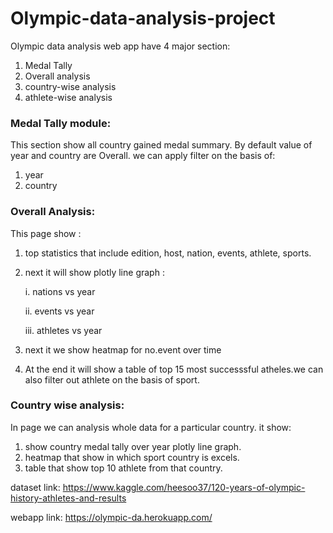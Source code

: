 # Olympic-data-analysis-project

Olympic data analysis web app have 4 major section:
1. Medal Tally
2. Overall analysis
3. country-wise analysis
4. athlete-wise analysis

### Medal Tally module:
This section show all country gained medal summary. By default value of year and country are Overall. we can apply filter on the basis of:
1. year
2. country

### Overall Analysis:
This page show :
1. top statistics that include edition, host, nation, events, athlete, sports.
2. next it will show plotly line graph :

      i.   nations vs year
      
      ii.  events vs year
      
      iii. athletes vs year
3. next it we show heatmap for no.event over time
4. At the end it will show a table of top 15 most successsful atheles.we can also filter out athlete on the basis of sport.

### Country wise analysis:
In page we can analysis whole data for a particular country. it show:
1. show country medal tally over year plotly line graph.
2. heatmap that show in which sport country is excels.
3. table that show top 10 athlete from that country.

dataset link: https://www.kaggle.com/heesoo37/120-years-of-olympic-history-athletes-and-results

webapp link: https://olympic-da.herokuapp.com/
